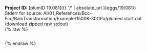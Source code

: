 **Project ID:** [plumID:19.081]({{ '/' | absolute_url }}eggs/19/081/)  
Stderr for source:  Al/01_References/Bcc-Fcc/BainTransformation/Example/1500K-30GPa/plumed.start.dat   
(download [zipped raw stdout](plumed.start.dat.plumed_master.stdout.txt.zip))  
{% raw %}
<pre>
</pre>
{% endraw %}
